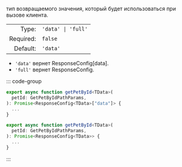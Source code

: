 тип возвращаемого значения, который будет использоваться при вызове клиента.

|           |                    |
|----------:|:-------------------|
|     Type: | `'data' \| 'full'` |
| Required: | `false`            |
|  Default: | `'data'`           |


- `'data'` вернет ResponseConfig[data].
- `'full'` вернет ResponseConfig.

::: code-group
```typescript ['data']
export async function getPetById<TData>(
  petId: GetPetByIdPathParams,
): Promise<ResponseConfig<TData>["data"]> {
  ...
}
```

```typescript ['full']
export async function getPetById<TData>(
  petId: GetPetByIdPathParams,
): Promise<ResponseConfig<TData>> {
  ...
}
```
:::
